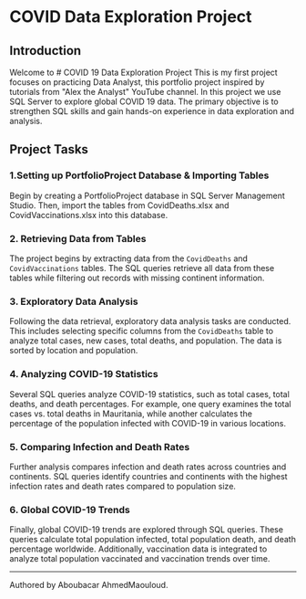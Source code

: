 # COVID Data Exploration Project 

## Introduction

Welcome to # COVID 19 Data Exploration Project This is my first project focuses on practicing Data Analyst, this portfolio project inspired by tutorials from "Alex the Analyst" YouTube channel. 
In this project we use SQL Server to explore global COVID 19 data.
The primary objective is to strengthen SQL skills and gain hands-on experience in data exploration and analysis.

## Project Tasks
### 1.Setting up PortfolioProject Database & Importing Tables
Begin by creating a PortfolioProject database in SQL Server Management Studio. Then, import the tables from CovidDeaths.xlsx and CovidVaccinations.xlsx into this database.
### 2. Retrieving Data from Tables
The project begins by  extracting data from the `CovidDeaths` and `CovidVaccinations` tables. The SQL queries retrieve all data from these tables while filtering out records with missing continent information.

### 3. Exploratory Data Analysis
Following the data retrieval, exploratory data analysis tasks are conducted. This includes selecting specific columns from the `CovidDeaths` table to analyze total cases, new cases, total deaths, and population. The data is sorted by location and population.

### 4. Analyzing COVID-19 Statistics
Several SQL queries analyze COVID-19 statistics, such as total cases, total deaths, and death percentages. For example, one query examines the total cases vs. total deaths in Mauritania, while another calculates the percentage of the population infected with COVID-19 in various locations.

### 5. Comparing Infection and Death Rates
Further analysis compares infection and death rates across countries and continents. SQL queries identify countries and continents with the highest infection rates and death rates compared to population size.

### 6. Global COVID-19 Trends
Finally, global COVID-19 trends are explored through SQL queries. These queries calculate total population infected, total population death, and death percentage worldwide. Additionally, vaccination data is integrated to analyze total population vaccinated and vaccination trends over time.

---
Authored by Aboubacar AhmedMaouloud.
